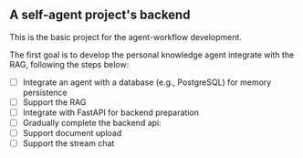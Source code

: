 ## A self-agent project's backend
This is the basic project for the agent-workflow development.

The first goal is to develop the personal knowledge agent integrate with the RAG, following the steps below:
- [ ] Integrate an agent with a database (e.g., PostgreSQL) for memory persistence
- [ ] Support the RAG  
- [ ] Integrate with FastAPI for backend preparation
- [ ] Gradually complete the backend api:
- [ ] Support document upload
- [ ] Support  the stream chat  
